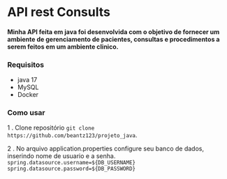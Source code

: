 # API rest Consults

#### Minha API feita em java foi desenvolvida com o objetivo de fornecer um ambiente de gerenciamento de pacientes, consultas e procedimentos a serem feitos em um ambiente clinico.

### Requisitos

- java 17
- MySQL
- Docker

### Como usar

1 . Clone repositório `git clone https://github.com/beantz123/projeto_java`.

2 . No arquivo application.properties configure seu banco de dados, inserindo nome de usuario e a senha.
    `spring.datasource.username=${DB_USERNAME}`
    `spring.datasource.password=${DB_PASSWORD}`
     
    
